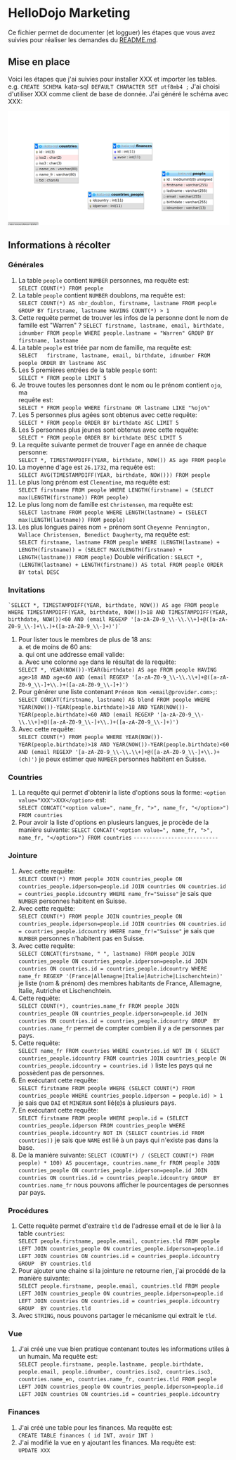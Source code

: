 # HelloDojo Marketing

Ce fichier permet de documenter (et logguer) les étapes que vous avez suivies
pour réaliser les demandes du [README.md](README.md).

## Mise en place
Voici les étapes que j'ai suivies pour installer XXX et importer les tables.
e.g. `CREATE SCHEMA `kata-sql` DEFAULT CHARACTER SET utf8mb4 ;`
J'ai choisi d'utiliser XXX comme client de base de donnée.
J'ai généré le schéma avec XXX:

![Mon MLD](schema.png "Mon MLD généré avec XXX")


## Informations à récolter

### Générales
1. La table `people` contient `NUMBER` personnes, ma requête est:  
   `SELECT COUNT(*) FROM people`
1. La table `people` contient `NUMBER` doublons, ma requête est:  
   `SELECT COUNT(*) AS nbr_doublon, firstname, lastname FROM people GROUP BY firstname, lastname HAVING COUNT(*) > 1`
1. Cette requête permet de trouver les infos de la personne dont le nom de
   famille est "Warren" ?
   `SELECT firstname, lastname, email, birthdate, idnumber FROM people WHERE people.lastname = "Warren" GROUP BY firstname, lastname`
1. La table `people` est triée par nom de famille, ma requête est:  
   `SELECT   firstname, lastname, email, birthdate, idnumber
    FROM     people
    ORDER BY lastname ASC`
1. Les 5 premières entrées de la table `people` sont:  
   `SELECT * FROM people LIMIT 5`
1. Je trouve toutes les personnes dont le nom ou le prénom contient `ojo`, ma  
  requête est:  
  `SELECT * FROM people WHERE firstname OR lastname LIKE "%ojo%"`
1. Les 5 personnes plus agées sont obtenus avec cette requête:  
  `SELECT * FROM people ORDER BY birthdate ASC LIMIT 5`
1. Les 5 personnes plus jeunes sont obtenus avec cette requête:  
  `SELECT * FROM people ORDER BY birthdate DESC LIMIT 5`
1. La requête suivante permet de trouver l'age en année de chaque personne:  
  `SELECT *, TIMESTAMPDIFF(YEAR, birthdate, NOW()) AS age FROM people`
1. La moyenne d'age est `26.1732`, ma requête est:  
  `SELECT AVG(TIMESTAMPDIFF(YEAR, birthdate, NOW())) FROM people`
1. Le plus long prénom est `Clementine`, ma requête est:  
  `SELECT firstname FROM people WHERE LENGTH(firstname) = (SELECT max(LENGTH(firstname)) FROM people)`
1. Le plus long nom de famille est `Christensen`, ma requête est:  
  `SELECT lastname FROM people WHERE LENGTH(lastname) = (SELECT max(LENGTH(lastname)) FROM people)`
1. Les plus longues paires nom + prénom sont `Cheyenne Pennington, Wallace Christensen, Benedict Daugherty`, ma requête est:  
  `SELECT firstname, lastname FROM people WHERE (LENGTH(lastname) + LENGTH(firstname)) = (SELECT MAX(LENGTH(firstname) + LENGTH(lastname)) FROM people)`
  Double vérification :
  `SELECT *, (LENGTH(lastname) + LENGTH(firstname)) AS total FROM people ORDER BY total DESC`

### Invitations
    `SELECT *, TIMESTAMPDIFF(YEAR, birthdate, NOW()) AS age FROM people
    WHERE TIMESTAMPDIFF(YEAR, birthdate, NOW())>18 AND TIMESTAMPDIFF(YEAR, birthdate, NOW())<60 AND (email REGEXP '[a-zA-Z0-9_\\-\\.\\+]+@([a-zA-Z0-9_\\-]+\\.)+([a-zA-Z0-9_\\-]+)')`
1. Pour lister tous le membres de plus de 18 ans:  
  a. et de moins de 60 ans:  
  a. qui ont une addresse email valide:  
  a. Avec une colonne `age` dans le résultat de la requête:  
  `SELECT *, YEAR(NOW())-YEAR(birthdate) AS age FROM people
    HAVING age>18 AND age<60 AND (email REGEXP '[a-zA-Z0-9_\\-\\.\\+]+@([a-zA-Z0-9_\\-]+\\.)+([a-zA-Z0-9_\\-]+)')`
1. Pour générer une liste contenant `Prénom Nom <email@provider.com>;`:  
    `SELECT CONCAT(firstname, lastname) AS blend
    FROM people
    WHERE YEAR(NOW())-YEAR(people.birthdate)>18 AND YEAR(NOW())-YEAR(people.birthdate)<60 AND (email REGEXP '[a-zA-Z0-9_\\-\\.\\+]+@([a-zA-Z0-9_\\-]+\\.)+([a-zA-Z0-9_\\-]+)')`
1. Avec cette requête:  
     `SELECT COUNT(*)
    FROM people
    WHERE YEAR(NOW())-YEAR(people.birthdate)>18 AND YEAR(NOW())-YEAR(people.birthdate)<60 AND (email REGEXP '[a-zA-Z0-9_\\-\\.\\+]+@([a-zA-Z0-9_\\-]+\\.)+(ch)')`
   je peux estimer que `NUMBER` personnes habitent en Suisse.

### Countries
1. La requête qui permet d'obtenir la liste d'options
   sous la forme: `<option value="XXX">XXX</option>` est:  
   `SELECT CONCAT("<option value=", name_fr, ">", name_fr, "</option>") FROM countries`
1. Pour avoir la liste d'options en plusieurs langues, je procède de la manière suivante:
`SELECT CONCAT("<option value=", name_fr, ">", name_fr, "</option>") FROM countries`
`---------------------------`

### Jointure
1. Avec cette requête:  
    `SELECT COUNT(*) FROM people
    JOIN countries_people
    ON countries_people.idperson=people.id
    JOIN countries
    ON countries.id = countries_people.idcountry
    WHERE name_fr="Suisse"`
   je sais que `NUMBER` personnes habitent en Suisse.
1. Avec cette requête:  
    `SELECT COUNT(*) FROM people
    JOIN countries_people
    ON countries_people.idperson=people.id
    JOIN countries
    ON countries.id = countries_people.idcountry
    WHERE name_fr!="Suisse"`
   je sais que `NUMBER` personnes n'habitent pas en Suisse.
1. Avec cette requête:  
    `SELECT CONCAT(firstname, " ", lastname) FROM people
    JOIN countries_people
    ON countries_people.idperson=people.id
    JOIN countries
    ON countries.id = countries_people.idcountry
    WHERE name_fr REGEXP '(France|Allemagne|Italie|Autriche|Lischenchtein)'`
   je liste (nom & prénom) des membres habitants de France, Allemagne, Italie, Autriche
   et Lischenchtein.
1. Cette requête:  
    `SELECT COUNT(*), countries.name_fr FROM people
    JOIN countries_people
    ON countries_people.idperson=people.id
    JOIN countries
    ON countries.id = countries_people.idcountry
    GROUP  BY countries.name_fr`
   permet de compter combien il y a de personnes par pays.
1. Cette requête:  
     `SELECT name_fr FROM countries WHERE countries.id NOT IN ( SELECT countries_people.idcountry FROM countries JOIN countries_people ON countries_people.idcountry = countries.id )`
   liste les pays qui ne possèdent pas de personnes.
1. En exécutant cette requête:  
     `SELECT firstname FROM people WHERE (SELECT COUNT(*) FROM countries_people WHERE countries_people.idperson = people.id) > 1`
   je sais que `DAI` et `MINERVA` sont lié(e)s à plusieurs pays.
1. En exécutant cette requête:  
    `SELECT firstname FROM people
    WHERE people.id = (SELECT countries_people.idperson FROM countries_people
    WHERE countries_people.idcountry NOT IN (SELECT countries.id FROM countries))`
   je sais que `NAME` est lié à un pays qui n'existe pas dans la base.
1. De la manière suivante:
    `SELECT (COUNT(*) / (SELECT COUNT(*) FROM people) * 100) AS poucentage, countries.name_fr FROM people
    JOIN countries_people
    ON countries_people.idperson=people.id
    JOIN countries
    ON countries.id = countries_people.idcountry
    GROUP  BY countries.name_fr`
   nous pouvons afficher le pourcentages de personnes par pays.


### Procédures

1. Cette requête permet d'extraire `tld` de l'adresse email et de le lier à la
   table `countries`:  
    `SELECT people.firstname, people.email, countries.tld FROM people
    LEFT JOIN countries_people
    ON countries_people.idperson=people.id
    LEFT JOIN countries
    ON countries.id = countries_people.idcountry
    GROUP  BY countries.tld`
1. Pour ajouter une chaine si la jointure ne retourne rien, j'ai procédé de la
   manière suivante:  
   `SELECT people.firstname, people.email, countries.tld FROM people
   LEFT JOIN countries_people
   ON countries_people.idperson=people.id
   LEFT JOIN countries
   ON countries.id = countries_people.idcountry
   GROUP  BY countries.tld`
1. Avec `STRING`, nous pouvons partager le mécanisme qui extrait le `tld`.

### Vue
1. J'ai créé une vue bien pratique contenant toutes les informations utiles à
   un humain. Ma requête est:  
   `SELECT people.firstname, people.lastname, people.birthdate, people.email, people.idnumber, countries.iso2, countries.iso3, countries.name_en, countries.name_fr, countries.tld
FROM people
   LEFT JOIN countries_people
   ON countries_people.idperson=people.id
   LEFT JOIN countries
   ON countries.id = countries_people.idcountry`

### Finances
1. J'ai créé une table pour les finances. Ma requête est:  
   `CREATE TABLE finances ( id INT, avoir INT )`
1. J'ai modifié la vue en y ajoutant les finances. Ma requête est:  
   `UPDATE XXX`
